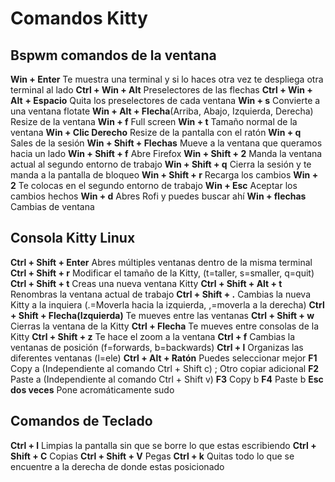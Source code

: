 # Comandos Kitty

## Bspwm comandos de la ventana

**Win + Enter** Te muestra una terminal y si lo haces otra vez te despliega otra terminal al lado
**Ctrl + Win + Alt** Preselectores de las flechas
**Ctrl + Win + Alt** **+ Espacio** Quita los preselectores de cada ventana
**Win + s** Convierte a una ventana flotate
**Win + Alt + Flecha**(Arriba, Abajo, Izquierda, Derecha) Resize de la ventana
**Win + f** Full screen
**Win + t** Tamaño normal de la ventana
**Win + Clic Derecho** Resize de la pantalla con el ratón
**Win + q** Sales de la sesión
**Win + Shift + Flechas** Mueve a la ventana que queramos hacia un lado
**Win + Shift + f** Abre Firefox
**Win + Shift + 2** Manda la ventana actual al segundo entorno de trabajo
**Win + Shift + q** Cierra la sesión y te manda a la pantalla de bloqueo
**Win + Shift + r** Recarga los cambios
**Win + 2** Te colocas en el segundo entorno de trabajo
**Win + Esc** Aceptar los cambios hechos
**Win + d** Abres Rofi y puedes buscar ahí
**Win + flechas** Cambias de ventana

## Consola Kitty Linux

**Ctrl + Shift + Enter**  Abres múltiples ventanas dentro de la misma terminal
**Ctrl + Shift + r**  Modificar el tamaño de la Kitty, (t=taller, s=smaller, q=quit)
**Ctrl + Shift + t**  Creas una nueva ventana Kitty
**Ctrl + Shift + Alt + t**  Renombras la ventana actual de trabajo
**Ctrl + Shift + .**  Cambias la nueva Kitty a la inquiera (.=Moverla hacia la izquierda, ,=moverla a la derecha)
**Ctrl + Shift + Flecha(Izquierda)** Te mueves entre las ventanas
**Ctrl + Shift + w** Cierras la ventana de la Kitty
**Ctrl + Flecha** Te mueves entre consolas de la Kitty
**Ctrl + Shift + z** Te hace el zoom a la ventana
**Ctrl + f** Cambias la ventanas de posición (f=forwards, b=backwards)
**Ctrl + l** Organizas las diferentes ventanas (l=ele)
**Ctrl + Alt + Ratón** Puedes seleccionar mejor
**F1** Copy a (Independiente al comando Ctrl + Shift c) ; Otro copiar adicional
**F2** Paste a (Independiente al comando Ctrl + Shift v)
**F3** Copy b
**F4** Paste b
**Esc dos veces** Pone acromáticamente sudo

## Comandos de Teclado

**Ctrl + l** Limpias la pantalla sin que se borre lo que estas escribiendo
**Ctrl + Shift + C** Copias
**Ctrl + Shift + V** Pegas
**Ctrl + k** Quitas todo lo que se encuentre a la derecha de donde estas posicionado